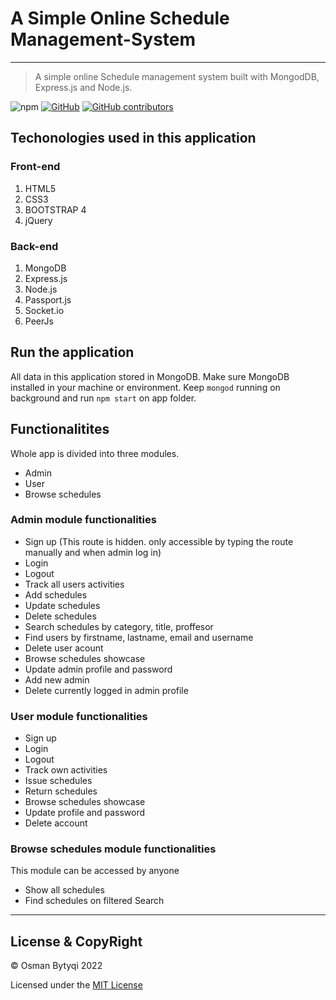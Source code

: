 # A Simple Online Schedule Management-System
---
> A simple online Schedule management system built with MongodDB, Express.js and Node.js.


 ![npm](https://img.shields.io/npm/v/npm?style=for-the-badge)
 [![GitHub](https://img.shields.io/github/license/OsmanBytyqi/SistemiPerMenaxhimineOrareve?color=red&logo=github&style=for-the-badge)](https://github.com/OsmanBytyqi/SistemiPerMenaxhimineOrareve/blob/master/LICENSE)
[![GitHub contributors](https://img.shields.io/github/contributors/OsmanBytyqi/SistemiPerMenaxhimineOrareve?color=blue&style=for-the-badge)](https://github.com/OsmanBytyqi/SistemiPerMenaxhimineOrareve/graphs/contributors)


## Techonologies used in this application

### Front-end

1. HTML5
2. CSS3
3. BOOTSTRAP 4
4. jQuery

### Back-end

1. MongoDB
2. Express.js
3. Node.js
4. Passport.js
5. Socket.io
6. PeerJs

## Run the application
All data in this application stored in MongoDB. Make sure MongoDB installed in
your machine or environment. Keep `mongod` running on background and run
`npm start` on app folder.

## Functionalitites

Whole app is divided into three modules.

* Admin
* User
* Browse schedules

### Admin module functionalities
* Sign up (This route is hidden. only accessible by typing the route manually and when admin log in)
* Login
* Logout
* Track all users activities
* Add schedules
* Update schedules
* Delete schedules
* Search schedules by category, title, proffesor
* Find users by firstname, lastname, email and username
* Delete user acount
* Browse schedules showcase
* Update admin profile and password
* Add new admin
* Delete currently logged in admin profile

### User module functionalities
* Sign up
* Login
* Logout
* Track own activities
* Issue schedules
* Return schedules
* Browse schedules showcase
* Update profile and password
* Delete account

### Browse schedules module functionalities
This module can be accessed by anyone
* Show all schedules
* Find schedules on filtered Search

---
## License & CopyRight

 © Osman Bytyqi 2022

Licensed under the [MIT License](https://github.com/OsmanBytyqi/SistemiPerMenaxhimineOrareve/blob/master/LICENSE)
